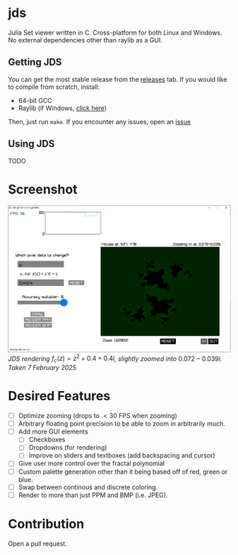 # jds
Julia Set viewer written in C. Cross-platform for both Linux and Windows. No external dependencies other than raylib as a GUI.


## Getting JDS
You can get the most stable release from the [releases](https://github.com/mxtlrr/jds/releases) tab. If you would like to compile from scratch, install:
- 64-bit GCC
- Raylib (if Windows, [click here](https://github.com/raysan5/raylib/wiki/Working-on-Windows))

Then, just run `make`. If you encounter any issues, open an [issue](https://github.com/mxtlrr/jds/issues)

## Using JDS
TODO

# Screenshot
![](./img/7Feb2025-JDS.png)
*JDS rendering* $f_c(z) = z^2 + 0.4+0.4i$*, slightly zoomed into* $0.072-0.039i$*. Taken 7 February 2025.*

# Desired Features
- [ ] Optimize zooming (drops to $< 30$ FPS when zooming)
- [ ] Arbitrary floating point precision to be able to zoom in arbitrarily much.
- [ ] Add more GUI elements
  - [ ] Checkboxes
  - [ ] Dropdowns (for rendering)
  - [ ] Improve on sliders and textboxes (add backspacing and cursor)
- [ ] Give user more control over the fractal polynomial
- [ ] Custom palette generation other than it being based off of red, green or blue.
- [ ] Swap between continous and discrete coloring.
- [ ] Render to more than just PPM and BMP (i.e. JPEG).

# Contribution
Open a pull request.